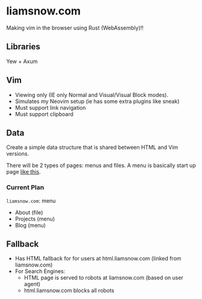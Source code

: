 # liamsnow.com

Making vim in the browser using Rust (WebAssembly)!!

## Libraries
Yew + Axum

## Vim
 - Viewing only (IE only Normal and Visual/Visual Block modes).
 - Simulates my Neovim setup (ie has some extra plugins like sneak)
 - Must support link navigation
 - Must support clipboard

## Data
Create a simple data structure that is shared
between HTML and Vim versions.

There will be 2 types of pages: menus and files.
A menu is basically start up page [like this](https://github.com/nvimdev/dashboard-nvim).

### Current Plan
`liamsnow.com`: menu
 - About (file)
 - Projects (menu)
 - Blog (menu)

## Fallback
 - Has HTML fallback for for users at html.liamsnow.com (linked from liamsnow.com)
 - For Search Engines:
     - HTML page is served to robots at liamsnow.com (based on user agent)
     - html.liamsnow.com blocks all robots

